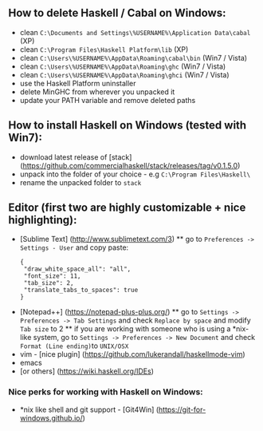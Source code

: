 ## How to delete Haskell / Cabal on Windows:

 * clean `C:\Documents and Settings\%USERNAME%\Application Data\cabal` (XP)
 * clean `C:\Program Files\Haskell Platform\lib`                       (XP)
 * clean `C:\Users\%USERNAME%\AppData\Roaming\cabal\bin`               (Win7 / Vista)
 * clean `C:\Users\%USERNAME%\AppData\Roaming\ghc`                     (Win7 / Vista)
 * clean `C:\Users\%USERNAME%\AppData\Roaming\ghci`                    (Win7 / Vista)
 * use the Haskell Platform uninstaller
 * delete MinGHC from wherever you unpacked it
 * update your PATH variable and remove deleted paths


## How to install Haskell on Windows (tested with Win7):

 * download latest release of [stack] (https://github.com/commercialhaskell/stack/releases/tag/v0.1.5.0)
 * unpack into the folder of your choice - e.g `C:\Program Files\Haskell\`
 * rename the unpacked folder to `stack`


## Editor (first two are highly customizable + nice highlighting):
 
 * [Sublime Text] (http://www.sublimetext.com/3)
   ** go to `Preferences -> Settings - User` and copy paste:
     ```
     {
      "draw_white_space_all": "all",
      "font_size": 11,  
      "tab_size": 2,
      "translate_tabs_to_spaces": true
     }
     ```
 * [Notepad++] (https://notepad-plus-plus.org/)
   ** go to `Settings -> Preferences -> Tab Settings` and check `Replace by space` and modify `Tab size` to 2
   ** if you are working with someone who is using a *nix-like system, go to `Settings -> Preferences -> New Document` and check `Format (Line ending)`to `UNIX/OSX`
 * vim - [nice plugin] (https://github.com/lukerandall/haskellmode-vim)
 * emacs
 * [or others] (https://wiki.haskell.org/IDEs)


### Nice perks for working with Haskell on Windows:

 * *nix like shell and git support - [Git4Win] (https://git-for-windows.github.io/)
